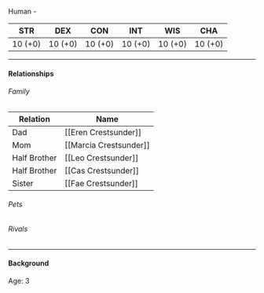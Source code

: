 Human - <class>

STR | DEX | CON | INT | WIS | CHA
---- | ---- | ---- | ---- | ---- | ----  
10 (+0) | 10 (+0) | 10 (+0) | 10 (+0) | 10 (+0) | 10 (+0) | 

---

#### Relationships
###### Family
	
Relation | Name
------------ | ------------
Dad | [[Eren Crestsunder]] 
Mom | [[Marcia Crestsunder]]
Half Brother | [[Leo Crestsunder]]
Half Brother | [[Cas Crestsunder]]
Sister | [[Fae Crestsunder]]

###### Pets

###### Rivals

---

#### Background
Age: 3
